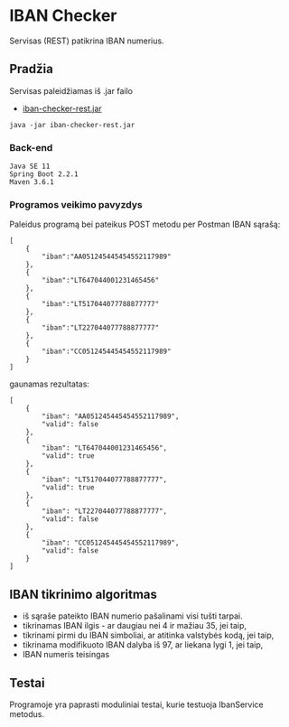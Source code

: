 # IBAN Checker

Servisas (REST) patikrina IBAN numerius.

## Pradžia

Servisas paleidžiamas iš .jar failo
* [iban-checker-rest.jar](https://github.com/SergejJerma/iban-checker/blob/master/iban-checker-rest/iban-checker-rest.jar) 
```
java -jar iban-checker-rest.jar
```

### Back-end

```
Java SE 11 
Spring Boot 2.2.1
Maven 3.6.1
```

### Programos veikimo pavyzdys

Paleidus programą bei pateikus POST metodu per Postman IBAN sąrašą:
```
[
	{
		"iban":"AA051245445454552117989"
	},
	{
		"iban":"LT647044001231465456"
	},
	{
		"iban":"LT517044077788877777"
	},	
	{
		"iban":"LT227044077788877777"
	},
	{
		"iban":"CC051245445454552117989"
	}
]
```
gaunamas rezultatas:
```
[
    {
        "iban": "AA051245445454552117989",
        "valid": false
    },
    {
        "iban": "LT647044001231465456",
        "valid": true
    },
    {
        "iban": "LT517044077788877777",
        "valid": true
    },
    {
        "iban": "LT227044077788877777",
        "valid": false
    },
    {
        "iban": "CC051245445454552117989",
        "valid": false
    }
]
```
## IBAN tikrinimo algoritmas

* iš sąraše pateikto IBAN numerio pašalinami visi tušti tarpai.
* tikrinamas IBAN ilgis - ar daugiau nei 4 ir mažiau 35, jei taip,
* tikrinami pirmi du IBAN simboliai, ar atitinka valstybės kodą, jei taip,
* tikrinama modifikuoto IBAN dalyba iš 97, ar liekana lygi 1, jei taip,
* IBAN numeris teisingas

## Testai

Programoje yra paprasti moduliniai testai, kurie testuoja IbanService metodus.


